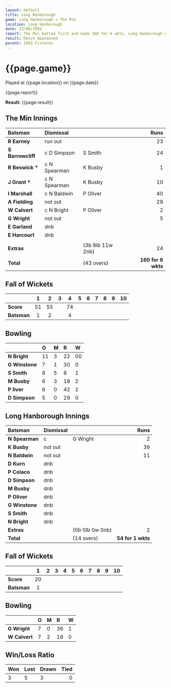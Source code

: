 ```yaml
---
layout: default
title: Long Hanborough
game: Long Hanborough v The Min
location: Long Hanborough
date: 23/08/1992
report: The Min batted first and made 160 for 6 wkts. Long Hanborough were 54 for 1 wkt when rain stopped play
result: Match Abandoned
parent: 1992 Fixtures
---
```


# {{page.game}}

Played at {{page.location}} on {{page.date}}

{{page.report}}

**Result:** {{page.result}}

## The Min Innings

| Batsman | Dismissal |  | Runs |
|:---|:---|---|---:|
| **R Earney** | run out |   | 23 | 
| **S Barrowcliff** | c D Simpson | S Smith | 24 | 
| **R Beswick &#42;** | c N Spearman | K Busby | 1 | 
| **J Grant &#8224;** | c N Spearman | K Busby | 10 | 
| **I Marshall** | c N Baldwin | P Oliver | 40 | 
| **A Fielding** | not out |  | 29 | 
| **W Calvert** | c N Bright | P Oliver | 2 | 
| **G Wright** | not out |  | 5 | 
| **E Garland** | dnb |  |  | 
| **E Harcourt** | dnb |  |  | 
|  |  |  |  | 
| **Extras** | | (3b 8lb 11w 2nb) | 24 | 
| **Total** | | (43 overs) | **160 for 6 wkts** | 

## Fall of Wickets

| | 1 | 2 | 3 | 4 | 5 | 6 | 7 | 8 | 9 | 10 |
|---|:---:|:---:|:---:|:---:|:---:|:---:|:---:|:---:|:---:|:---:|
| **Score** | 51 | 55 |  | 74 |  |  |  |  |  |  | 
| **Batsman** | 1 | 2 |  | 4 |  |  |  |  |  |  | 

## Bowling

| | O | M | R | W |
|---|:---|:---|:---|:---|
| **N Bright** | 11 | 3 | 22 | 00| 
| **G Winstone** | 7 | 1 | 30 | 0 | 
| **S Smith** | 8 | 5 | 8 | 1 | 
| **M Busby** | 6 | 3 | 18 | 2 | 
| **P liver** | 6 | 0 | 42 | 2 |
| **D Simpson** | 5 | 0 | 29 | 0 |

## Long Hanborough Innings

| Batsman | Dismissal |  | Runs |
|:---|:---|---|---:|
| **N Spearman** | c | G Wright| 2 | 
| **K Busby** | not out |  | 39 | 
| **N Baldwin** | not out |  | 11 | 
| **D Kurn** | dnb |  |  | 
| **P Colaco** | dnb |  |  | 
| **D Simpson** | dnb |  |  |
| **M Busby** | dnb |  |  | 
| **P Oliver** | dnb |  |  |
| **G Winstone** | dnb |  |  | 
| **S Smith** | dnb |  |  | 
| **N Bright** | dnb |  |  |
| **Extras** | | (0b 0lb 0w 0nb) | 2 | 
| **Total** | | (14 overs) | **54 for 1 wkts** | 

## Fall of Wickets

| | 1 | 2 | 3 | 4 | 5 | 6 | 7 | 8 | 9 | 10 |
|---|:---:|:---:|:---:|:---:|:---:|:---:|:---:|:---:|:---:|:---:|
| **Score** | 20 |  |  |  |  |  |  |  |  |  |
| **Batsman** | 1 |  |  |  |  |  |  |  |  |  |

## Bowling

| | O | M | R | W |
|---|:---|:---|:---|:---|
| **G Wright** | 7 | 0 | 36 | 1 | 
| **W Calvert** | 7 | 2 | 18 | 0 | 

## Win/Loss Ratio

| Won | Lost | Drawn | Tied |
|:---|:---|:---|---:|
| 3 | 5 | 3 | 0 |